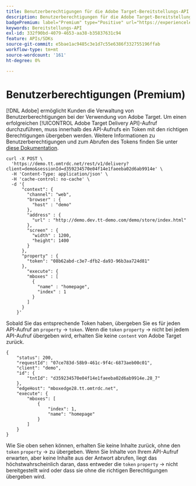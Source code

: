 ```yaml
---
title: Benutzerberechtigungen für die Adobe Target-Bereitstellungs-API
description: Benutzerberechtigungen für die Adobe Target-Bereitstellungs-API
badgePremium: label="Premium" type="Positive" url="https://experienceleague.adobe.com/docs/target/using/introduction/intro.html?lang=en#premium newtab=true" tooltip="Hier finden Sie Informationen zum Lieferumfang von Target Premium."
keywords: Bereitstellungs-API
exl-id: 332f90bd-4079-4653-aa38-b35837631c94
feature: APIs/SDKs
source-git-commit: e5bae1ac9485c3e1d7c55e6386f332755196ffab
workflow-type: tm+mt
source-wordcount: '161'
ht-degree: 0%

---
```


# Benutzerberechtigungen (Premium)

[!DNL Adobe] ermöglicht Kunden die Verwaltung von Benutzerberechtigungen bei der Verwendung von Adobe Target. Um einen erfolgreichen [!UICONTROL Adobe Target Delivery API]-Aufruf durchzuführen, muss innerhalb des API-Aufrufs ein Token mit den richtigen Berechtigungen übergeben werden. Weitere Informationen zu Benutzerberechtigungen und zum Abrufen des Tokens finden Sie unter [diese Dokumentation](https://experienceleague.adobe.com/docs/target/using/administer/manage-users/enterprise/properties-overview.html).

```
curl -X POST \
  'https://demo.tt.omtrdc.net/rest/v1/delivery?client=demo&sessionId=d359234570e04f14e1faeeba02d6ab9914e' \
  -H 'Content-Type: application/json' \
  -H 'cache-control: no-cache' \
  -d '{
      "context": {
        "channel": "web",
        "browser" : {
          "host" : "demo"
        },
        "address" : {
          "url" : "http://demo.dev.tt-demo.com/demo/store/index.html"
        },
        "screen" : {
          "width" : 1200,
          "height": 1400
        }
      },
      "property" : {
        "token": "08b62abd-c3e7-dfb2-da93-96b3aa724d81"
      },
        "execute": {
        "mboxes" : [
          {
            "name" : "homepage",
            "index" : 1
          }
        ]
      }
    }'
```

Sobald Sie das entsprechende Token haben, übergeben Sie es für jeden API-Aufruf an `property` -> `token`. Wenn die `token` `property` -> nicht bei jedem API-Aufruf übergeben wird, erhalten Sie keine `content` von Adobe Target zurück.

```
{
    "status": 200,
    "requestId": "07ce783d-58b9-461c-9f4c-6873aeb00c01",
    "client": "demo",
    "id": {
        "tntId": "d359234570e04f14e1faeeba02d6ab9914e.28_7"
    },
    "edgeHost": "mboxedge28.tt.omtrdc.net",
    "execute": {
        "mboxes": [
            {
                "index": 1,
                "name": "homepage"
            }
        ]
    }
}
```

Wie Sie oben sehen können, erhalten Sie keine Inhalte zurück, ohne den `token` `property` -> zu übergeben. Wenn Sie Inhalte von Ihrem API-Aufruf erwarten, aber keine Inhalte aus der Antwort abrufen, liegt das höchstwahrscheinlich daran, dass entweder die `token` `property` -> nicht bereitgestellt wird oder dass sie ohne die richtigen Berechtigungen übergeben wird.
